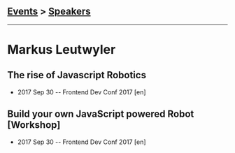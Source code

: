 ## [Events](../README.md) > [Speakers](../speakers.md)
---

# Markus Leutwyler

## The rise of Javascript Robotics
- 2017 Sep 30 -- Frontend Dev Conf 2017 [en]   
## Build your own JavaScript powered Robot [Workshop]
- 2017 Sep 30 -- Frontend Dev Conf 2017 [en]   
